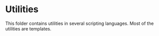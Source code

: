 # Utilities
This folder contains utilities in several scripting languages. Most of the utilities are templates.
